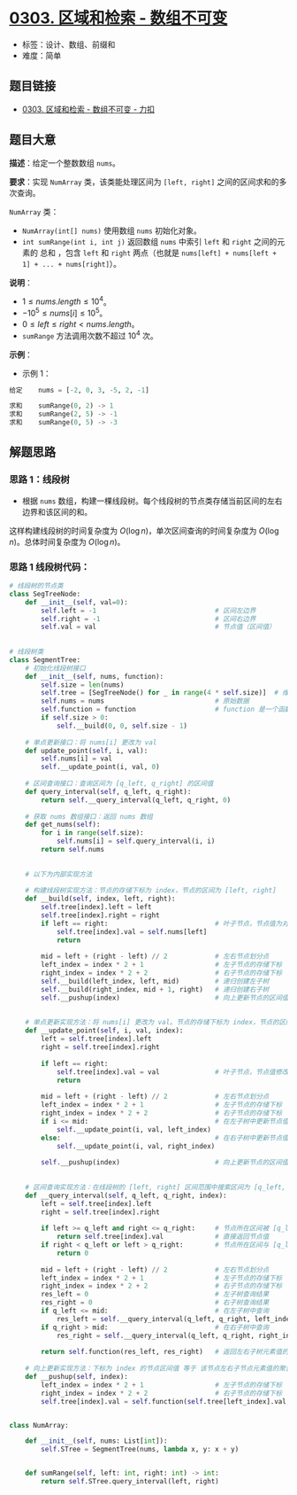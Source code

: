 # [0303. 区域和检索 - 数组不可变](https://leetcode.cn/problems/range-sum-query-immutable/)

- 标签：设计、数组、前缀和
- 难度：简单

## 题目链接

- [0303. 区域和检索 - 数组不可变 - 力扣](https://leetcode.cn/problems/range-sum-query-immutable/)

## 题目大意

**描述**：给定一个整数数组 `nums`。

**要求**：实现 `NumArray` 类，该类能处理区间为 `[left, right]` 之间的区间求和的多次查询。

`NumArray` 类：

- `NumArray(int[] nums)` 使用数组 `nums` 初始化对象。
- `int sumRange(int i, int j)` 返回数组 `nums` 中索引 `left` 和 `right` 之间的元素的 总和 ，包含 `left` 和 `right` 两点（也就是 `nums[left] + nums[left + 1] + ... + nums[right]`）。

**说明**：

- $1 \le nums.length \le 10^4$。
- $-10^5 \le nums[i] \le 10^5$。
- $0 \le left \le right < nums.length$。
- `sumRange` 方法调用次数不超过 $10^4$ 次。

**示例**：

- 示例 1：

```python
给定    nums = [-2, 0, 3, -5, 2, -1]

求和    sumRange(0, 2) -> 1
求和    sumRange(2, 5) -> -1
求和    sumRange(0, 5) -> -3
```

## 解题思路

### 思路 1：线段树

- 根据 `nums` 数组，构建一棵线段树。每个线段树的节点类存储当前区间的左右边界和该区间的和。

这样构建线段树的时间复杂度为 $O(\log n)$，单次区间查询的时间复杂度为 $O(\log n)$。总体时间复杂度为 $O(\log n)$。

### 思路 1 线段树代码：

```python
# 线段树的节点类
class SegTreeNode:
    def __init__(self, val=0):
        self.left = -1                              # 区间左边界
        self.right = -1                             # 区间右边界
        self.val = val                              # 节点值（区间值）
        
        
# 线段树类
class SegmentTree:
    # 初始化线段树接口
    def __init__(self, nums, function):
        self.size = len(nums)
        self.tree = [SegTreeNode() for _ in range(4 * self.size)]  # 维护 SegTreeNode 数组
        self.nums = nums                            # 原始数据
        self.function = function                    # function 是一个函数，左右区间的聚合方法
        if self.size > 0:
            self.__build(0, 0, self.size - 1)
        
    # 单点更新接口：将 nums[i] 更改为 val
    def update_point(self, i, val):
        self.nums[i] = val
        self.__update_point(i, val, 0)
    
    # 区间查询接口：查询区间为 [q_left, q_right] 的区间值
    def query_interval(self, q_left, q_right):
        return self.__query_interval(q_left, q_right, 0)
    
    # 获取 nums 数组接口：返回 nums 数组
    def get_nums(self):
        for i in range(self.size):
            self.nums[i] = self.query_interval(i, i)
        return self.nums
    
    
    # 以下为内部实现方法
    
    # 构建线段树实现方法：节点的存储下标为 index，节点的区间为 [left, right]
    def __build(self, index, left, right):
        self.tree[index].left = left
        self.tree[index].right = right
        if left == right:                           # 叶子节点，节点值为对应位置的元素值
            self.tree[index].val = self.nums[left]
            return
    
        mid = left + (right - left) // 2            # 左右节点划分点
        left_index = index * 2 + 1                  # 左子节点的存储下标
        right_index = index * 2 + 2                 # 右子节点的存储下标
        self.__build(left_index, left, mid)         # 递归创建左子树
        self.__build(right_index, mid + 1, right)   # 递归创建右子树
        self.__pushup(index)                        # 向上更新节点的区间值
    
    
    # 单点更新实现方法：将 nums[i] 更改为 val。节点的存储下标为 index，节点的区间为 [left, right]
    def __update_point(self, i, val, index):
        left = self.tree[index].left
        right = self.tree[index].right
        
        if left == right:
            self.tree[index].val = val              # 叶子节点，节点值修改为 val
            return
        
        mid = left + (right - left) // 2            # 左右节点划分点
        left_index = index * 2 + 1                  # 左子节点的存储下标
        right_index = index * 2 + 2                 # 右子节点的存储下标
        if i <= mid:                                # 在左子树中更新节点值
            self.__update_point(i, val, left_index)
        else:                                       # 在右子树中更新节点值
            self.__update_point(i, val, right_index)
        
        self.__pushup(index)                        # 向上更新节点的区间值
        
    
    # 区间查询实现方法：在线段树的 [left, right] 区间范围中搜索区间为 [q_left, q_right] 的区间值
    def __query_interval(self, q_left, q_right, index):
        left = self.tree[index].left
        right = self.tree[index].right
        
        if left >= q_left and right <= q_right:     # 节点所在区间被 [q_left, q_right] 所覆盖
            return self.tree[index].val             # 直接返回节点值
        if right < q_left or left > q_right:        # 节点所在区间与 [q_left, q_right] 无关
            return 0
    
        mid = left + (right - left) // 2            # 左右节点划分点
        left_index = index * 2 + 1                  # 左子节点的存储下标
        right_index = index * 2 + 2                 # 右子节点的存储下标
        res_left = 0                                # 左子树查询结果
        res_right = 0                               # 右子树查询结果
        if q_left <= mid:                           # 在左子树中查询
            res_left = self.__query_interval(q_left, q_right, left_index)
        if q_right > mid:                           # 在右子树中查询
            res_right = self.__query_interval(q_left, q_right, right_index)
        
        return self.function(res_left, res_right)   # 返回左右子树元素值的聚合计算结果
    
    # 向上更新实现方法：下标为 index 的节点区间值 等于 该节点左右子节点元素值的聚合计算结果
    def __pushup(self, index):
        left_index = index * 2 + 1                  # 左子节点的存储下标
        right_index = index * 2 + 2                 # 右子节点的存储下标
        self.tree[index].val = self.function(self.tree[left_index].val, self.tree[right_index].val)


class NumArray:

    def __init__(self, nums: List[int]):
        self.STree = SegmentTree(nums, lambda x, y: x + y)


    def sumRange(self, left: int, right: int) -> int:
        return self.STree.query_interval(left, right)
```
